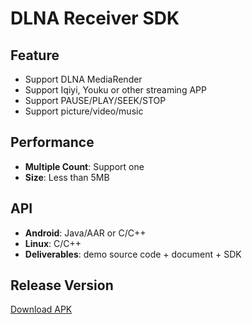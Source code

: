 # DLNA Receiver SDK

## Feature

* Support DLNA MediaRender 
* Support Iqiyi, Youku or other streaming APP
* Support PAUSE/PLAY/SEEK/STOP
* Support picture/video/music

## Performance

* **Multiple Count**: Support one
* **Size**: Less than 5MB

## API

* **Android**: Java/AAR or C/C++
* **Linux**: C/C++
* **Deliverables**: demo source code + document + SDK

## Release Version

[Download APK](https://github.com/WirelessPresentation/WirelessDisplay/releases/download/latest/BJCastTV.apk)

